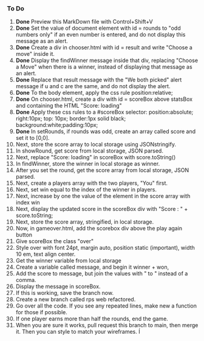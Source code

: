 ### To Do

1. **Done** Preview this MarkDown file with Control+Shift+V
1. **Done** Set the value of document element with id = rounds to "odd numbers only" if an even number is entered, and do not display this message as an alert.
1. **Done** Create a div in chooser.html with id = result and write "Choose a move" inside it. 
1. **Done** Display the findWinner message inside that div, replacing "Choose a Move" when there is a winner, instead of displaying that message as an alert. 
1. **Done** Replace that result message with the "We both picked" alert message if u and c are the same, and do not display the alert. 
1. **Done** To the body element, apply the css rule position:relative;
1. **Done** On chooser.html, create a div with id = scoreBox above statsBox and containing the HTML "Score: loading"
1. **Done** Apply these css rules to a #scoreBox selector:  position:absolute; right:10px; top: 10px; border:1px solid black; background:white;padding:10px;
1. **Done** In setRounds, if rounds was odd, create an array called score and set it to [0,0]. 
1. Next, store the score array to local storage using JSONstringify.
1. In showRound, get score from local storage, JSON parsed.
1. Next, replace "Score: loading" in scoreBox with score.toString()
1. In findWinner, store the winner in local storage as winner.
1. After you set the round, get the score array from local storage, JSON parsed. 
1. Next, create a players array with the two players, "You" first. 
1. Next, set win equal to the index of the winner in players.
1. Next, increase by one the value of the element in the score array with index win
1. Next, display the updated score in the scoreBox div with "Score : " + score.toString;
1. Next, store the score array, stringified, in local storage.
1. Now, in gameover.html, add the scorebox div above the play again button
1. Give scoreBox the class "over" 
1. Style over with font 24pt, margin auto, position static (important), width 10 em, text align center.
1. Get the winner variable from local storage
1. Create a variable called message, and begin it winner + won, 
1. Add the score to message, but join the values with " to " instead of a comma. 
1. Display the message in scoreBox. 
1. If this is working, save the branch now. 
1. Create a new branch called rps web refactored. 
1. Go over all the code.  If you see any repeated lines, make new a function for those if possible.  
1. If one player earns more than half the rounds, end the game.
1. When you are sure it works, pull request this branch to main, then merge it.  Then you can style to match your wireframes. Í
